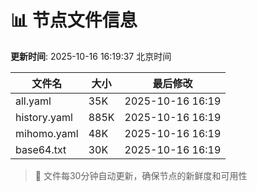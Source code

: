 # 📊 节点文件信息

**更新时间**: 2025-10-16 16:19:37 北京时间

| 文件名 | 大小 | 最后修改 |
|--------|------|----------|
| all.yaml | 35K | 2025-10-16 16:19 |
| history.yaml | 885K | 2025-10-16 16:19 |
| mihomo.yaml | 48K | 2025-10-16 16:19 |
| base64.txt | 30K | 2025-10-16 16:19 |

> 🔄 文件每30分钟自动更新，确保节点的新鲜度和可用性
